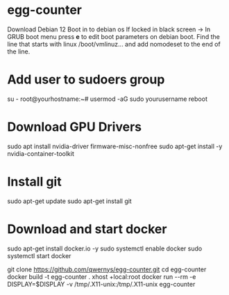 # egg-counter
Download Debian 12
Boot in to debian os
If locked in black screen -> In GRUB boot menu  press **e** to edit boot parameters on debian boot. Find the line that starts with linux /boot/vmlinuz... and add nomodeset to the end of the line.

# Add user to sudoers group
su -
root@yourhostname:~#
usermod -aG sudo yourusername
reboot

# Download GPU Drivers
sudo apt install nvidia-driver firmware-misc-nonfree
sudo apt-get install -y nvidia-container-toolkit

# Install git
sudo apt-get update
sudo apt-get install git

# Download and start docker
sudo apt-get install docker.io -y
sudo systemctl enable docker
sudo systemctl start docker

git clone https://github.com/qwernys/egg-counter.git
cd egg-counter
docker build -t egg-counter .
xhost +local:root
docker run --rm -e DISPLAY=$DISPLAY -v /tmp/.X11-unix:/tmp/.X11-unix egg-counter
